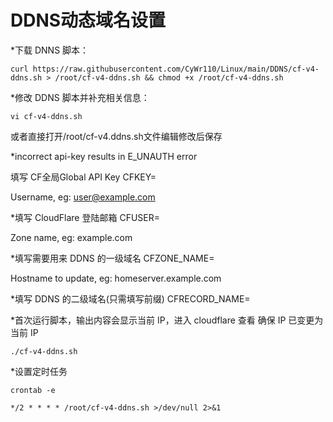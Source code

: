 # DDNS动态域名设置

*下载 DNNS 脚本：
```
curl https://raw.githubusercontent.com/CyWr110/Linux/main/DDNS/cf-v4-ddns.sh > /root/cf-v4-ddns.sh && chmod +x /root/cf-v4-ddns.sh
```

*修改 DDNS 脚本并补充相关信息：
```
vi cf-v4-ddns.sh
```
或者直接打开/root/cf-v4.ddns.sh文件编辑修改后保存

*incorrect api-key results in E_UNAUTH error

填写 CF全局Global API Key
CFKEY=

Username, eg: user@example.com

*填写 CloudFlare 登陆邮箱
CFUSER=

Zone name, eg: example.com

*填写需要用来 DDNS 的一级域名
CFZONE_NAME=


Hostname to update, eg: homeserver.example.com

*填写 DDNS 的二级域名(只需填写前缀)
CFRECORD_NAME=

*首次运行脚本，输出内容会显示当前 IP，进入 cloudflare 查看 确保 IP 已变更为当前 IP
```
./cf-v4-ddns.sh
```
*设置定时任务
```
crontab -e
```

```
*/2 * * * * /root/cf-v4-ddns.sh >/dev/null 2>&1
```
